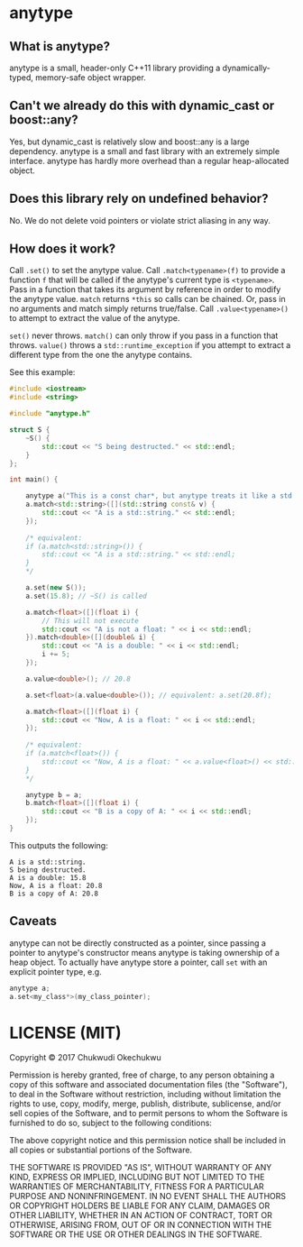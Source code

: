 # anytype

## What is anytype?

anytype is a small, header-only C++11 library providing a dynamically-typed, memory-safe object wrapper.

## Can't we already do this with dynamic_cast or boost::any?

Yes, but dynamic_cast is relatively slow and boost::any is a large dependency. anytype is a small and fast library with an extremely simple interface. anytype has hardly more overhead than a regular heap-allocated object.

## Does this library rely on undefined behavior?

No. We do not delete void pointers or violate strict aliasing in any way.

## How does it work?

Call `.set()` to set the anytype value. Call `.match<typename>(f)` to provide a function `f` that will be called if the anytype's current type is `<typename>`. Pass in a function that takes its argument by reference in order to modify the anytype value. `match` returns `*this` so calls can be chained. Or, pass in no arguments and match simply returns true/false. Call `.value<typename>()` to attempt to extract the value of the anytype.

`set()` never throws. `match()` can only throw if you pass in a function that throws. `value()` throws a `std::runtime_exception` if you attempt to extract a different type from the one the anytype contains.

See this example:

```c++
#include <iostream>
#include <string>

#include "anytype.h"

struct S {
    ~S() {
        std::cout << "S being destructed." << std::endl;
    }
};

int main() {

    anytype a("This is a const char*, but anytype treats it like a std::string");
    a.match<std::string>([](std::string const& v) {
        std::cout << "A is a std::string." << std::endl;
    });
    
    /* equivalent:
    if (a.match<std::string>()) {
        std::cout << "A is a std::string." << std::endl;
    }
    */

    a.set(new S());
    a.set(15.8); // ~S() is called

    a.match<float>([](float i) {
        // This will not execute
        std::cout << "A is not a float: " << i << std::endl;
    }).match<double>([](double& i) {
        std::cout << "A is a double: " << i << std::endl;
        i += 5;
    });

    a.value<double>(); // 20.8

    a.set<float>(a.value<double>()); // equivalent: a.set(20.8f);

    a.match<float>([](float i) {
        std::cout << "Now, A is a float: " << i << std::endl;
    });
    
    /* equivalent:
    if (a.match<float>()) {
        std::cout << "Now, A is a float: " << a.value<float>() << std::endl;
    }
    */

    anytype b = a;
    b.match<float>([](float i) {
        std::cout << "B is a copy of A: " << i << std::endl;
    });
}
```

This outputs the following:

```
A is a std::string.
S being destructed.
A is a double: 15.8
Now, A is a float: 20.8
B is a copy of A: 20.8
```

## Caveats

anytype can not be directly constructed as a pointer, since passing a pointer to anytype's constructor means anytype is taking ownership of a heap object. To actually have anytype store a pointer, call `set` with an explicit pointer type, e.g.

```c++
anytype a;
a.set<my_class*>(my_class_pointer);
```

# LICENSE (MIT)

Copyright &copy; 2017 Chukwudi Okechukwu

Permission is hereby granted, free of charge, to any person obtaining a copy of this software and associated documentation files (the "Software"), to deal in the Software without restriction, including without limitation the rights to use, copy, modify, merge, publish, distribute, sublicense, and/or sell copies of the Software, and to permit persons to whom the Software is furnished to do so, subject to the following conditions:

The above copyright notice and this permission notice shall be included in all copies or substantial portions of the Software.

THE SOFTWARE IS PROVIDED "AS IS", WITHOUT WARRANTY OF ANY KIND, EXPRESS OR IMPLIED, INCLUDING BUT NOT LIMITED TO THE WARRANTIES OF MERCHANTABILITY, FITNESS FOR A PARTICULAR PURPOSE AND NONINFRINGEMENT. IN NO EVENT SHALL THE AUTHORS OR COPYRIGHT HOLDERS BE LIABLE FOR ANY CLAIM, DAMAGES OR OTHER LIABILITY, WHETHER IN AN ACTION OF CONTRACT, TORT OR OTHERWISE, ARISING FROM, OUT OF OR IN CONNECTION WITH THE SOFTWARE OR THE USE OR OTHER DEALINGS IN THE SOFTWARE.

